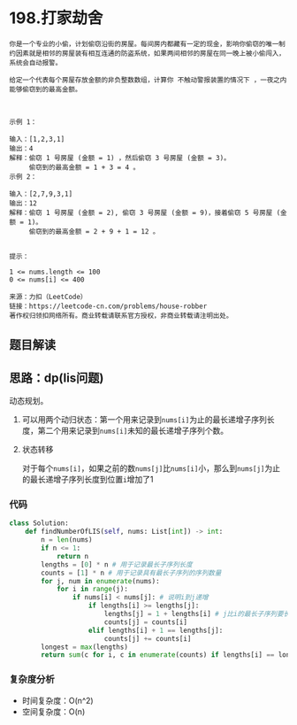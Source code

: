 # 198.打家劫舍

~~~typora
你是一个专业的小偷，计划偷窃沿街的房屋。每间房内都藏有一定的现金，影响你偷窃的唯一制约因素就是相邻的房屋装有相互连通的防盗系统，如果两间相邻的房屋在同一晚上被小偷闯入，系统会自动报警。

给定一个代表每个房屋存放金额的非负整数数组，计算你 不触动警报装置的情况下 ，一夜之内能够偷窃到的最高金额。

 

示例 1：

输入：[1,2,3,1]
输出：4
解释：偷窃 1 号房屋 (金额 = 1) ，然后偷窃 3 号房屋 (金额 = 3)。
     偷窃到的最高金额 = 1 + 3 = 4 。
示例 2：

输入：[2,7,9,3,1]
输出：12
解释：偷窃 1 号房屋 (金额 = 2), 偷窃 3 号房屋 (金额 = 9)，接着偷窃 5 号房屋 (金额 = 1)。
     偷窃到的最高金额 = 2 + 9 + 1 = 12 。
 

提示：

1 <= nums.length <= 100
0 <= nums[i] <= 400

来源：力扣（LeetCode）
链接：https://leetcode-cn.com/problems/house-robber
著作权归领扣网络所有。商业转载请联系官方授权，非商业转载请注明出处。
~~~

## 题目解读



## 思路：dp(lis问题)

动态规划。

1. 可以用两个动归状态：第一个用来记录到`nums[i]`为止的最长递增子序列长度，第二个用来记录到`nums[i]`未知的最长递增子序列个数。

2. 状态转移

   对于每个`nums[i]`，如果之前的数`nums[j]`比`nums[i]`小，那么到`nums[j]`为止的最长递增子序列长度到位置`i`增加了1

### 代码

~~~python
class Solution:
    def findNumberOfLIS(self, nums: List[int]) -> int:
        n = len(nums)
        if n <= 1:
            return n
        lengths = [0] * n # 用于记录最长子序列长度
        counts = [1] * n # 用于记录具有最长子序列的序列数量
        for j, num in enumerate(nums):
            for i in range(j):
                if nums[i] < nums[j]: # 说明i到j递增
                    if lengths[i] >= lengths[j]:
                        lengths[j] = 1 + lengths[i] # j比i的最长子序列要长1位
                        counts[j] = counts[i]
                    elif lengths[i] + 1 == lengths[j]:
                        counts[j] += counts[i]
        longest = max(lengths)
        return sum(c for i, c in enumerate(counts) if lengths[i] == longest)

~~~

### 复杂度分析

- 时间复杂度：O(n^2) 
- 空间复杂度：O(n)

